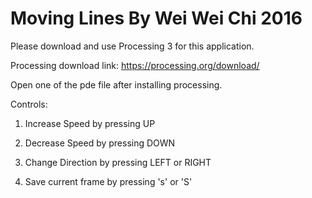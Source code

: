 # Moving Lines By Wei Wei Chi 2016

Please download and use Processing 3 for this application. 

Processing download link: https://processing.org/download/

Open one of the pde file after installing processing.

Controls: 

1. Increase Speed by pressing UP

2. Decrease Speed by pressing DOWN

3. Change Direction by pressing LEFT or RIGHT

4. Save current frame by pressing 's' or 'S'
